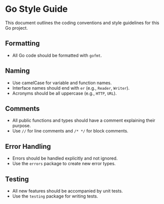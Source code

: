# Go Style Guide

This document outlines the coding conventions and style guidelines for this Go project.

## Formatting

- All Go code should be formatted with `gofmt`.

## Naming

- Use camelCase for variable and function names.
- Interface names should end with `er` (e.g., `Reader`, `Writer`).
- Acronyms should be all uppercase (e.g., `HTTP`, `URL`).

## Comments

- All public functions and types should have a comment explaining their purpose.
- Use `//` for line comments and `/* */` for block comments.

## Error Handling

- Errors should be handled explicitly and not ignored.
- Use the `errors` package to create new error types.

## Testing

- All new features should be accompanied by unit tests.
- Use the `testing` package for writing tests.
